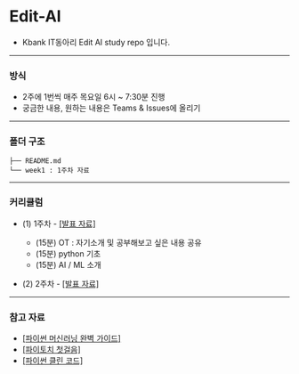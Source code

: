 # Edit-AI

- Kbank IT동아리 Edit AI study repo 입니다.

---

### 방식
- 2주에 1번씩 매주 목요일 6시 ~ 7:30분 진행
- 궁금한 내용, 원하는 내용은 Teams & Issues에 올리기
  
---

### 폴더 구조

```
├── README.md
└── week1 : 1주차 자료
```

---

### 커리큘럼
- (1) 1주차 - [[발표 자료]]()
	- (15분) OT : 자기소개 및 공부해보고 싶은 내용 공유
  - (15분) python 기초
  - (15분) AI / ML 소개

- (2) 2주차 - [[발표 자료]]()
---

### 참고 자료
- [[파이썬 머신러닝 완벽 가이드]](https://product.kyobobook.co.kr/detail/S000001766511)
- [[파이토치 첫걸음]](https://ebook-product.kyobobook.co.kr/dig/epd/ebook/E000002942380)
- [[파이썬 클린 코드]](https://product.kyobobook.co.kr/detail/S000200031876)

